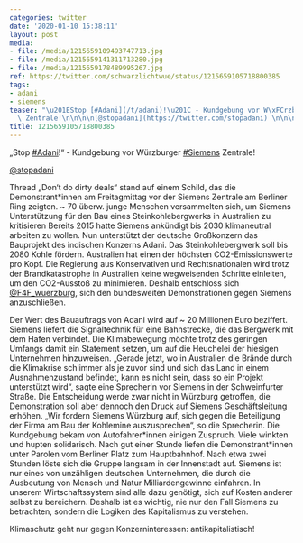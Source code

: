 ```yaml
---
categories: twitter
date: '2020-01-10 15:38:11'
layout: post
media:
- file: /media/1215659109493747713.jpg
- file: /media/1215659141311713280.jpg
- file: /media/1215659178489995267.jpg
ref: https://twitter.com/schwarzlichtwue/status/1215659105718800385
tags:
- adani
- siemens
teaser: "\u201EStop [#Adani](/t/adani)!\u201C - Kundgebung vor W\xFCrzburger [#Siemens](/t/siemens)\
  \ Zentrale!\n\n\n\n[@stopadani](https://twitter.com/stopadani) \n\n\n\nThread "
title: 1215659105718800385
---
```

„Stop [#Adani](/t/adani)!“ - Kundgebung vor Würzburger [#Siemens](/t/siemens) Zentrale!



[@stopadani](https://twitter.com/stopadani) 



Thread 
„Don‘t do dirty deals“ stand auf einem Schild, das die Demonstrant\*innen am Freitagmittag vor der Siemens Zentrale am Berliner Ring zeigten. ~ 70 überw. junge Menschen versammelten sich, um Siemens Unterstützung für den Bau eines Steinkohlebergwerks in Australien zu kritisieren 
Bereits 2015 hatte Siemens ankündigt bis 2030 klimaneutral arbeiten zu wollen. Nun unterstützt der deutsche Großkonzern das Bauprojekt des indischen Konzerns Adani. Das Steinkohlebergwerk soll bis 2080 Kohle fördern. Australien hat einen der höchsten CO2-Emissionswerte pro Kopf.
Die Regierung aus Konservativen und Rechtsnationalen wird trotz der Brandkatastrophe in Australien keine wegweisenden Schritte einleiten, um den CO2-Ausstoß zu minimieren.
Deshalb entschloss sich [@F4F_wuerzburg](https://twitter.com/F4F_wuerzburg), sich den bundesweiten Demonstrationen gegen Siemens anzuschließen.



Der Wert des Bauauftrags von Adani wird auf ~ 20 Millionen Euro beziffert. Siemens liefert die Signaltechnik für eine Bahnstrecke, die das Bergwerk mit dem Hafen verbindet.
Die Klimabewegung möchte trotz des geringen Umfangs damit ein Statement setzen, um auf die Heuchelei der hiesigen Unternehmen hinzuweisen.
„Gerade jetzt, wo in Australien die Brände durch die Klimakrise schlimmer als je zuvor sind und sich das Land in einem Ausnahmenzustand befindet, kann es nicht sein, dass so ein Projekt unterstützt wird“, sagte eine Sprecherin vor Siemens in der Schweinfurter Straße.
Die Entscheidung werde zwar nicht in Würzburg getroffen, die Demonstration soll aber dennoch den Druck auf Siemens Geschäftsleitung erhöhen. „Wir fordern Siemens Würzburg auf, sich gegen die Beteiligung der Firma am Bau der Kohlemine auszusprechen“, so die Sprecherin.
Die Kundgebung bekam von Autofahrer\*innen einigen Zuspruch. Viele winkten und hupten solidarisch. Nach gut einer Stunde liefen die Demonstrant\*innen unter Parolen vom Berliner Platz zum Hauptbahnhof. Nach etwa zwei Stunden löste sich die Gruppe langsam in der Innenstadt auf. 
Siemens ist nur eines von unzähligen deutschen Unternehmen, die durch die Ausbeutung von Mensch und Natur Milliardengewinne einfahren.
In unserem Wirtschaftssystem sind alle dazu genötigt, sich auf Kosten anderer selbst zu bereichern. Deshalb ist es wichtig, nie nur den Fall Siemens zu betrachten, sondern die Logiken des Kapitalismus zu verstehen.

Klimaschutz geht nur gegen Konzerninteressen: antikapitalistisch!
